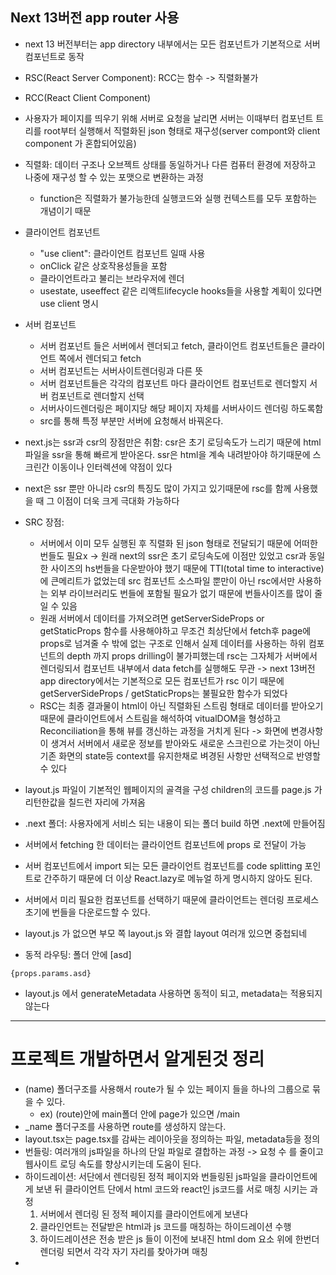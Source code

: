 ## Next 13버전 app router 사용

* next 13 버전부터는 app directory 내부에서는 모든 컴포넌트가 기본적으로 서버 컴포넌트로 동작
* RSC(React Server Component): RCC는 함수 -> 직렬화불가
* RCC(React Client Component)
* 사용자가 페이지를 띄우기 위해 서버로 요청을 날리면 서버는 이때부터 컴포넌트 트리를 root부터 실행해서 직렬화된 json 형태로 재구성(server compont와 client component 가 혼합되어있음)
* 직렬화: 데이터 구조나 오브젝트 상태를 동일하거나 다른 컴퓨터 환경에 저장하고 나중에 재구성 할 수 있는 포맷으로 변환하는 과정
  * function은 직렬화가 불가능한데 실행코드와 실행 컨텍스트를 모두 포함하는 개념이기 때문
* 클라이언트 컴포넌트
  * "use client": 클라이언트 컴포넌트 일때 사용
  *  onClick 같은 상호작용성들을 포함
  *  클라이언트라고 불리는 브라우저에 렌더
  * usestate, useeffect 같은 리액트lifecycle hooks들을 사용할 계획이 있다면 use client 명시

* 서버 컴포넌트
    * 서버 컴포넌트 들은 서버에서 렌더되고 fetch, 클라이언트 컴포넌트들은 클라이언트 쪽에서 렌더되고 fetch
    * 서버 컴포넌트는 서버사이트렌더링과 다른 뜻
    * 서버 컴포넌트들은 각각의 컴포넌트 마다 클라이언트 컴포넌트로 렌더할지 서버 컴포넌트로 렌더할지 선택
    * 서버사이드렌더링은 페이지당 해당 페이지 자체를 서버사이드 렌더링 하도록함
    * src를 통해 특정 부분만 서버에 요청해서 바꿔온다.
* next.js는 ssr과 csr의 장점만은 취함: csr은 초기 로딩속도가 느리기 때문에 html파일을 ssr을 통해 빠르게 받아온다. ssr은 html을 계속 내려받아야 하기때문에 스크린간 이동이나 인터렉션에 약점이 있다
* next은 ssr 뿐만 아니라 csr의 특징도 많이 가지고 있기때문에 rsc를 함께 사용했을 때 그 이점이 더욱 크게 극대화 가능하다
* SRC 장점: 
  * 서버에서 이미 모두 실행된 후 직렬화 된 json 형태로 전달되기 때문에 어떠한 번들도 필요x -> 원래 next의 ssr은 초기 로딩속도에 이점만 있었고 csr과 동일한 사이즈의 hs번들을 다운받아야 했기 때문에 TTI(total time to interactive)에 큰메리트가 없었는데 src 컴포넌트 소스파일 뿐만이 아닌 rsc에서만 사용하는 외부 라이브러리도 번들에 포함될 필요가 없기 때문에 번들사이즈를 많이 줄일 수 있음 
  * 원래 서버에서 데이터를 가져오려면 getServerSideProps or getStaticProps 함수를 사용해야하고 무조건 최상단에서 fetch후 page에 props로 넘겨줄 수 밖에 없는 구조로 인해서 실제 데이터를 사용하는 하위 컴포넌트의 depth 까지 props drilling이 불가피했는데 rsc는 그자체가 서버에서 렌더링되서 컴포넌트 내부에서 data fetch를 실행해도 무관 -> next 13버전 app directory에서는 기본적으로 모든 컴포넌트가 rsc 이기 때문에 getServerSideProps / getStaticProps는 불필요한 함수가 되었다
  * RSC는 최종 결과물이 html이 아닌 직렬화된 스트림 형태로 데이터를 받아오기 때문에 클라이언트에서 스트림을 해석하여 vitualDOM을 형성하고 Reconciliation을 통해 뷰를 갱신하는 과정을 거치게 된다 -> 화면에 변경사항이 생겨서 서버에서 새로운 정보를 받아와도 새로운 스크린으로 가는것이 아닌 기존 화면의 state등 context를 유지한채로 벼경된 사항만 선택적으로 반영할 수 있다
* layout.js 파일이 기본적인 웹페이지의 골격을 구성 children의 코드를 page.js 가 리턴한값을 칠드런 자리에 가져옴
* .next 폴더: 사용자에게 서비스 되는 내용이 되는 폴더 build 하면 .next에 만들어짐
* 서버에서 fetching 한 데이터는 클라이언트 컴포넌트에 props 로 전달이 가능
* 서버 컴포넌트에서 import 되는 모든 클라이언트 컴포넌트를 code splitting 포인트로 간주하기 때문에 더 이상 React.lazy로 메뉴얼 하게 명시하지 않아도 된다.
* 서버에서 미리 필요한 컴포넌트를 선택하기 때문에 클라이언트는 렌더링 프로세스 초기에 번들을 다운로드할 수 있다.
* layout.js 가 없으면 부모 쪽 layout.js 와 결합 layout 여러개 있으면 중첩되네
* 동적 라우팅: 폴더 안에 [asd]
```
{props.params.asd}
```
* layout.js 에서 generateMetadata 사용하면 동적이 되고, metadata는 적용되지 않는다



-----------------------------------------
# 프로젝트 개발하면서 알게된것 정리
* (name) 폴더구조를 사용해서 route가 될 수 있는 페이지 들을 하나의 그룹으로 묶을 수 있다.
  * ex) (route)안에 main폴더 안에 page가 있으면 /main
* _name 폴더구조를 사용하면 route를 생성하지 않는다.
* layout.tsx는 page.tsx를 감싸는 레이아웃을 정의하는 파일, metadata등을 정의
* 번들링: 여러개의 js파일을 하나의 단일 파일로 결합하는 과정 -> 요청 수 를 줄이고 웹사이트 로딩 속도를 향상시키는데 도움이 된다.
* 하이드레이션: 서단에서 렌더링된 정적 페이지와 번들링된 js파일을 클라이언트에게 보낸 뒤 클라이언트 단에서 html 코드와 react인 js코드를 서로 매칭 시키는 과정
  1. 서버에서 렌더링 된 정적 페이지를 클라이언트에게 보낸다
  2. 클라인언트는 전달받은 html과 js 코드를 매칭하는 하이드레이션 수행
  3. 하이드레이션은 전송 받은 js 들이 이전에 보내진 html dom 요소 위에 한번더 렌더링 되면서 각각 자기 자리를 찾아가며 매칭
* 